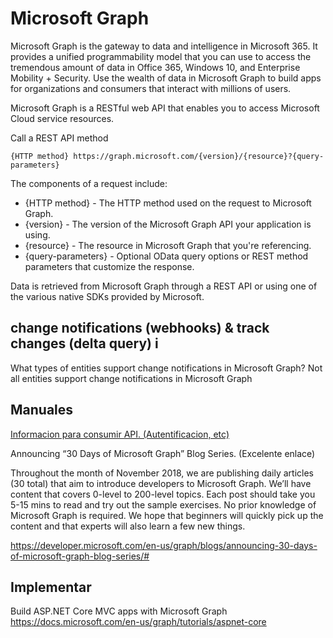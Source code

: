 
# Microsoft Graph

Microsoft Graph is the gateway to data and intelligence in Microsoft 365. It provides a unified programmability model that you can use to access the tremendous amount of data in Office 365, Windows 10, and Enterprise Mobility + Security. Use the wealth of data in Microsoft Graph to build apps for organizations and consumers that interact with millions of users.

Microsoft Graph is a RESTful web API that enables you to access Microsoft Cloud service resources. 


Call a REST API method

```
{HTTP method} https://graph.microsoft.com/{version}/{resource}?{query-parameters}
```

The components of a request include:

- {HTTP method} - The HTTP method used on the request to Microsoft Graph.
- {version} - The version of the Microsoft Graph API your application is using.
- {resource} - The resource in Microsoft Graph that you're referencing.
- {query-parameters} - Optional OData query options or REST method parameters that customize the response.



Data is retrieved from Microsoft Graph through a REST API or using one of the various native SDKs provided by Microsoft.


## change notifications (webhooks) & track changes (delta query) i

What types of entities support change notifications in Microsoft Graph?
Not all entities support change notifications in Microsoft Graph



## Manuales


[Informacion para consumir API. (Autentificacion, etc)](access.md)


Announcing “30 Days of Microsoft Graph” Blog Series. (Excelente enlace)

Throughout the month of November 2018, we are publishing daily articles (30 total) that aim to introduce developers to Microsoft Graph.  We’ll have content that covers 0-level to 200-level topics.  Each post should take you 5-15 mins to read and try out the sample exercises.  No prior knowledge of Microsoft Graph is required.  We hope that beginners will quickly pick up the content and that experts will also learn a few new things.

https://developer.microsoft.com/en-us/graph/blogs/announcing-30-days-of-microsoft-graph-blog-series/#



## Implementar


Build ASP.NET Core MVC apps with Microsoft Graph
https://docs.microsoft.com/en-us/graph/tutorials/aspnet-core
